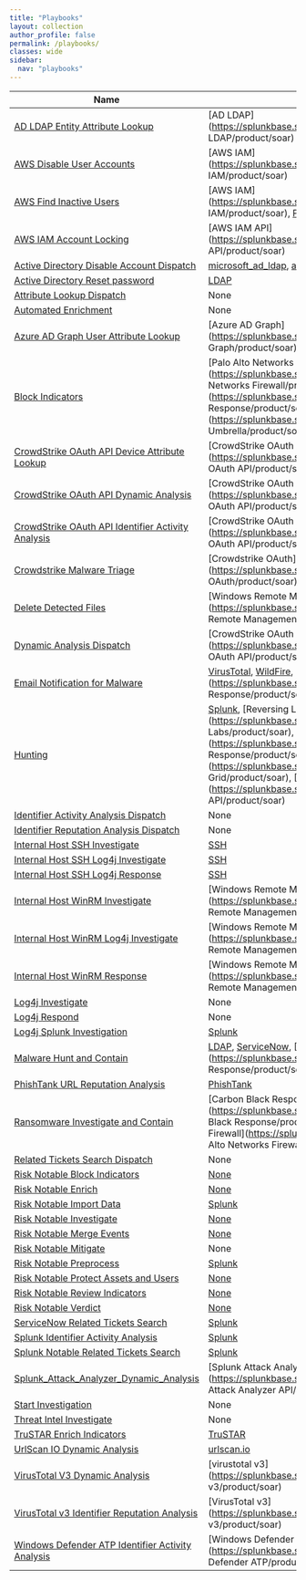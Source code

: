 ```yaml
---
title: "Playbooks"
layout: collection
author_profile: false
permalink: /playbooks/
classes: wide
sidebar:
  nav: "playbooks"
---
```


| Name    | SOAR App   | Type        |
| --------| ---------- | ----------- |
| [AD LDAP Entity Attribute Lookup](/playbooks/ad_ldap_entity_attribute_lookup/)|[AD LDAP](https://splunkbase.splunk.com/apps/#/search/AD LDAP/product/soar)| Investigation |
| [AWS Disable User Accounts](/playbooks/aws_disable_user_accounts/)|[AWS IAM](https://splunkbase.splunk.com/apps/#/search/AWS IAM/product/soar)| Response |
| [AWS Find Inactive Users](/playbooks/aws_find_inactive_users/)|[AWS IAM](https://splunkbase.splunk.com/apps/#/search/AWS IAM/product/soar), [Phantom](https://splunkbase.splunk.com/apps/#/search/Phantom/product/soar)| Investigation |
| [AWS IAM Account Locking](/playbooks/aws_iam_account_locking/)|[AWS IAM API](https://splunkbase.splunk.com/apps/#/search/AWS IAM API/product/soar)| Investigation |
| [Active Directory Disable Account Dispatch](/playbooks/active_directory_disable_account_dispatch/)|[microsoft_ad_ldap](https://splunkbase.splunk.com/apps/#/search/microsoft_ad_ldap/product/soar), [azure_ad_graph](https://splunkbase.splunk.com/apps/#/search/azure_ad_graph/product/soar), [aws_iam](https://splunkbase.splunk.com/apps/#/search/aws_iam/product/soar)| Investigation |
| [Active Directory Reset password](/playbooks/active_directory_reset_password/)|[LDAP](https://splunkbase.splunk.com/apps/#/search/LDAP/product/soar)| Response |
| [Attribute Lookup Dispatch](/playbooks/attribute_lookup_dispatch/)| None | Investigation |
| [Automated Enrichment](/playbooks/automated_enrichment/)| None | Investigation |
| [Azure AD Graph User Attribute Lookup](/playbooks/azure_ad_graph_user_attribute_lookup/)|[Azure AD Graph](https://splunkbase.splunk.com/apps/#/search/Azure AD Graph/product/soar)| Investigation |
| [Block Indicators](/playbooks/block_indicators/)|[Palo Alto Networks Firewall](https://splunkbase.splunk.com/apps/#/search/Palo Alto Networks Firewall/product/soar), [CarbonBlack Response](https://splunkbase.splunk.com/apps/#/search/CarbonBlack Response/product/soar), [OpenDNS Umbrella](https://splunkbase.splunk.com/apps/#/search/OpenDNS Umbrella/product/soar)| Response |
| [CrowdStrike OAuth API Device Attribute Lookup](/playbooks/crowdstrike_oauth_api_device_attribute_lookup/)|[CrowdStrike OAuth API](https://splunkbase.splunk.com/apps/#/search/CrowdStrike OAuth API/product/soar)| Investigation |
| [CrowdStrike OAuth API Dynamic Analysis](/playbooks/crowdstrike_oauth_api_dynamic_analysis/)|[CrowdStrike OAuth API](https://splunkbase.splunk.com/apps/#/search/CrowdStrike OAuth API/product/soar)| Investigation |
| [CrowdStrike OAuth API Identifier Activity Analysis](/playbooks/crowdstrike_oauth_api_identifier_activity_analysis/)|[CrowdStrike OAuth API](https://splunkbase.splunk.com/apps/#/search/CrowdStrike OAuth API/product/soar)| Investigation |
| [Crowdstrike Malware Triage](/playbooks/crowdstrike_malware_triage/)|[Crowdstrike OAuth](https://splunkbase.splunk.com/apps/#/search/Crowdstrike OAuth/product/soar)| Response |
| [Delete Detected Files](/playbooks/delete_detected_files/)|[Windows Remote Management](https://splunkbase.splunk.com/apps/#/search/Windows Remote Management/product/soar)| Response |
| [Dynamic Analysis Dispatch](/playbooks/dynamic_analysis_dispatch/)|[CrowdStrike OAuth API](https://splunkbase.splunk.com/apps/#/search/CrowdStrike OAuth API/product/soar), [urlscan.io](https://splunkbase.splunk.com/apps/#/search/urlscan.io/product/soar), [VirusTotal_v3](https://splunkbase.splunk.com/apps/#/search/VirusTotal_v3/product/soar), [SAA](https://splunkbase.splunk.com/apps/#/search/SAA/product/soar)| Investigation |
| [Email Notification for Malware](/playbooks/email_notification_for_malware/)|[VirusTotal](https://splunkbase.splunk.com/apps/#/search/VirusTotal/product/soar), [WildFire](https://splunkbase.splunk.com/apps/#/search/WildFire/product/soar), [CarbonBlack Response](https://splunkbase.splunk.com/apps/#/search/CarbonBlack Response/product/soar), [SMTP](https://splunkbase.splunk.com/apps/#/search/SMTP/product/soar)| Response |
| [Hunting](/playbooks/hunting/)|[Splunk](https://splunkbase.splunk.com/apps/#/search/Splunk/product/soar), [Reversing Labs](https://splunkbase.splunk.com/apps/#/search/Reversing Labs/product/soar), [CarbonBlack Response](https://splunkbase.splunk.com/apps/#/search/CarbonBlack Response/product/soar), [Threat Grid](https://splunkbase.splunk.com/apps/#/search/Threat Grid/product/soar), [Falcon Host API](https://splunkbase.splunk.com/apps/#/search/Falcon Host API/product/soar)| Investigation |
| [Identifier Activity Analysis Dispatch](/playbooks/identifier_activity_analysis_dispatch/)| None | Investigation |
| [Identifier Reputation Analysis Dispatch](/playbooks/identifier_reputation_analysis_dispatch/)| None | Investigation |
| [Internal Host SSH Investigate](/playbooks/internal_host_ssh_investigate/)|[SSH](https://splunkbase.splunk.com/apps/#/search/SSH/product/soar)| Investigation |
| [Internal Host SSH Log4j Investigate](/playbooks/internal_host_ssh_log4j_investigate/)|[SSH](https://splunkbase.splunk.com/apps/#/search/SSH/product/soar)| Investigation |
| [Internal Host SSH Log4j Response](/playbooks/internal_host_ssh_log4j_response/)|[SSH](https://splunkbase.splunk.com/apps/#/search/SSH/product/soar)| Response |
| [Internal Host WinRM Investigate](/playbooks/internal_host_winrm_investigate/)|[Windows Remote Management](https://splunkbase.splunk.com/apps/#/search/Windows Remote Management/product/soar)| Investigation |
| [Internal Host WinRM Log4j Investigate](/playbooks/internal_host_winrm_log4j_investigate/)|[Windows Remote Management](https://splunkbase.splunk.com/apps/#/search/Windows Remote Management/product/soar)| Investigation |
| [Internal Host WinRM Response](/playbooks/internal_host_winrm_response/)|[Windows Remote Management](https://splunkbase.splunk.com/apps/#/search/Windows Remote Management/product/soar)| Response |
| [Log4j Investigate](/playbooks/log4j_investigate/)| None | Investigation |
| [Log4j Respond](/playbooks/log4j_respond/)| None | Response |
| [Log4j Splunk Investigation](/playbooks/log4j_splunk_investigation/)|[Splunk](https://splunkbase.splunk.com/apps/#/search/Splunk/product/soar)| Investigation |
| [Malware Hunt and Contain](/playbooks/malware_hunt_and_contain/)|[LDAP](https://splunkbase.splunk.com/apps/#/search/LDAP/product/soar), [ServiceNow](https://splunkbase.splunk.com/apps/#/search/ServiceNow/product/soar), [CarbonBlack Response](https://splunkbase.splunk.com/apps/#/search/CarbonBlack Response/product/soar), [VirusTotal](https://splunkbase.splunk.com/apps/#/search/VirusTotal/product/soar)| Response |
| [PhishTank URL Reputation Analysis](/playbooks/phishtank_url_reputation_analysis/)|[PhishTank](https://splunkbase.splunk.com/apps/#/search/PhishTank/product/soar)| Investigation |
| [Ransomware Investigate and Contain](/playbooks/ransomware_investigate_and_contain/)|[Carbon Black Response](https://splunkbase.splunk.com/apps/#/search/Carbon Black Response/product/soar), [LDAP](https://splunkbase.splunk.com/apps/#/search/LDAP/product/soar), [Palo Alto Networks Firewall](https://splunkbase.splunk.com/apps/#/search/Palo Alto Networks Firewall/product/soar), [WildFire](https://splunkbase.splunk.com/apps/#/search/WildFire/product/soar), [Cylance](https://splunkbase.splunk.com/apps/#/search/Cylance/product/soar)| Response |
| [Related Tickets Search Dispatch](/playbooks/related_tickets_search_dispatch/)| None | Investigation |
| [Risk Notable Block Indicators](/playbooks/risk_notable_block_indicators/)|[None](https://splunkbase.splunk.com/apps/#/search/None/product/soar)| Response |
| [Risk Notable Enrich](/playbooks/risk_notable_enrich/)|[None](https://splunkbase.splunk.com/apps/#/search/None/product/soar)| Investigation |
| [Risk Notable Import Data](/playbooks/risk_notable_import_data/)|[Splunk](https://splunkbase.splunk.com/apps/#/search/Splunk/product/soar)| Investigation |
| [Risk Notable Investigate](/playbooks/risk_notable_investigate/)|[None](https://splunkbase.splunk.com/apps/#/search/None/product/soar)| Investigation |
| [Risk Notable Merge Events](/playbooks/risk_notable_merge_events/)|[None](https://splunkbase.splunk.com/apps/#/search/None/product/soar)| Investigation |
| [Risk Notable Mitigate](/playbooks/risk_notable_mitigate/)| None | Response |
| [Risk Notable Preprocess](/playbooks/risk_notable_preprocess/)|[Splunk](https://splunkbase.splunk.com/apps/#/search/Splunk/product/soar)| Investigation |
| [Risk Notable Protect Assets and Users](/playbooks/risk_notable_protect_assets_and_users/)|[None](https://splunkbase.splunk.com/apps/#/search/None/product/soar)| Response |
| [Risk Notable Review Indicators](/playbooks/risk_notable_review_indicators/)|[None](https://splunkbase.splunk.com/apps/#/search/None/product/soar)| Response |
| [Risk Notable Verdict](/playbooks/risk_notable_verdict/)|[None](https://splunkbase.splunk.com/apps/#/search/None/product/soar)| Response |
| [ServiceNow Related Tickets Search](/playbooks/servicenow_related_tickets_search/)|[Splunk](https://splunkbase.splunk.com/apps/#/search/Splunk/product/soar)| Investigation |
| [Splunk Identifier Activity Analysis](/playbooks/splunk_identifier_activity_analysis/)|[Splunk](https://splunkbase.splunk.com/apps/#/search/Splunk/product/soar)| Investigation |
| [Splunk Notable Related Tickets Search](/playbooks/splunk_notable_related_tickets_search/)|[Splunk](https://splunkbase.splunk.com/apps/#/search/Splunk/product/soar)| Investigation |
| [Splunk_Attack_Analyzer_Dynamic_Analysis](/playbooks/splunk_attack_analyzer_dynamic_analysis/)|[Splunk Attack Analyzer API](https://splunkbase.splunk.com/apps/#/search/Splunk Attack Analyzer API/product/soar)| Investigation |
| [Start Investigation](/playbooks/start_investigation/)| None | Investigation |
| [Threat Intel Investigate](/playbooks/threat_intel_investigate/)| None | Investigation |
| [TruSTAR Enrich Indicators](/playbooks/trustar_enrich_indicators/)|[TruSTAR](https://splunkbase.splunk.com/apps/#/search/TruSTAR/product/soar)| Investigation |
| [UrlScan IO Dynamic Analysis](/playbooks/urlscan_io_dynamic_analysis/)|[urlscan.io](https://splunkbase.splunk.com/apps/#/search/urlscan.io/product/soar)| Investigation |
| [VirusTotal V3 Dynamic Analysis](/playbooks/virustotal_v3_dynamic_analysis/)|[virustotal v3](https://splunkbase.splunk.com/apps/#/search/virustotal v3/product/soar)| Investigation |
| [VirusTotal v3 Identifier Reputation Analysis](/playbooks/virustotal_v3_identifier_reputation_analysis/)|[VirusTotal v3](https://splunkbase.splunk.com/apps/#/search/VirusTotal v3/product/soar)| Investigation |
| [Windows Defender ATP Identifier Activity Analysis](/playbooks/windows_defender_atp_identifier_activity_analysis/)|[Windows Defender ATP](https://splunkbase.splunk.com/apps/#/search/Windows Defender ATP/product/soar)| Investigation |

